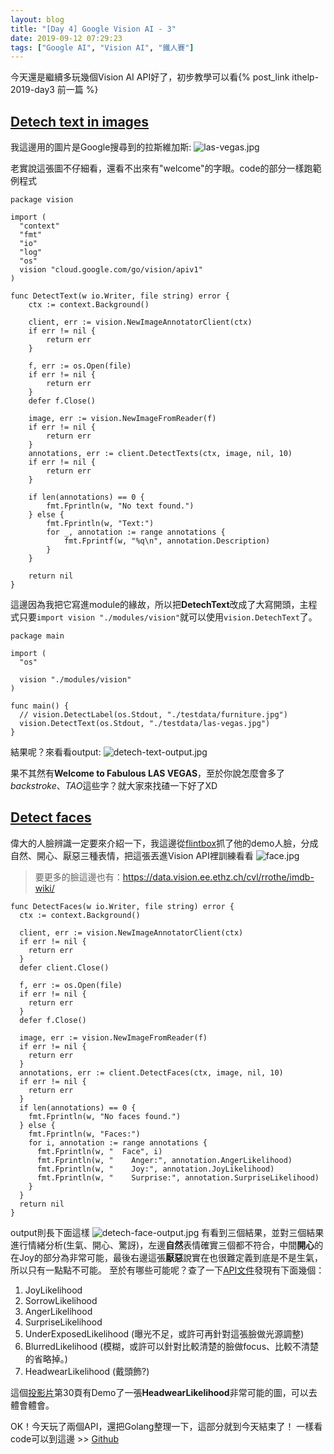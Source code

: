 ```yaml
---
layout: blog
title: "[Day 4] Google Vision AI - 3"
date: 2019-09-12 07:29:23
tags: ["Google AI", "Vision AI", "鐵人賽"]
---
```

今天還是繼續多玩幾個Vision AI API好了，初步教學可以看{% post_link ithelp-2019-day3 前一篇 %}

## [Detech text in images](https://cloud.google.com/vision/docs/ocr?authuser=1#vision_text_detection_gcs-go)
我這邊用的圖片是Google搜尋到的拉斯維加斯:
![las-vegas.jpg](las-vegas.jpg)
<!-- more -->

老實說這張圖不仔細看，還看不出來有"welcome"的字眼。code的部分一樣跑範例程式
```golang
package vision

import (
  "context"
  "fmt"
  "io"
  "log"
  "os"
  vision "cloud.google.com/go/vision/apiv1"
)

func DetectText(w io.Writer, file string) error {
	ctx := context.Background()

	client, err := vision.NewImageAnnotatorClient(ctx)
	if err != nil {
		return err
	}

	f, err := os.Open(file)
	if err != nil {
		return err
	}
	defer f.Close()

	image, err := vision.NewImageFromReader(f)
	if err != nil {
		return err
	}
	annotations, err := client.DetectTexts(ctx, image, nil, 10)
	if err != nil {
		return err
	}

	if len(annotations) == 0 {
		fmt.Fprintln(w, "No text found.")
	} else {
		fmt.Fprintln(w, "Text:")
		for _, annotation := range annotations {
			fmt.Fprintf(w, "%q\n", annotation.Description)
		}
	}

	return nil
}
```

這邊因為我把它寫進module的緣故，所以把**DetechText**改成了大寫開頭，主程式只要`import vision "./modules/vision"`就可以使用`vision.DetechText`了。

```golang
package main

import (
  "os"

  vision "./modules/vision"
)

func main() {
  // vision.DetectLabel(os.Stdout, "./testdata/furniture.jpg")
  vision.DetectText(os.Stdout, "./testdata/las-vegas.jpg")
}
```

結果呢？來看看output:
![detech-text-output.jpg](detech-text-output.jpg)

果不其然有**Welcome to Fabulous LAS VEGAS**，至於你說怎麼會多了*backstroke*、*TAO*這些字？就大家來找碴一下好了XD


## [Detect faces](https://cloud.google.com/vision/docs/detecting-faces)
偉大的人臉辨識一定要來介紹一下，我這邊從[flintbox](http://www.flintbox.com/public/project/4742/)抓了他的demo人臉，分成自然、開心、厭惡三種表情，把這張丟進Vision API裡訓練看看
![face.jpg](face.jpg)

> 要更多的臉這邊也有：https://data.vision.ee.ethz.ch/cvl/rrothe/imdb-wiki/

```golang
func DetectFaces(w io.Writer, file string) error {
  ctx := context.Background()

  client, err := vision.NewImageAnnotatorClient(ctx)
  if err != nil {
    return err
  }
  defer client.Close()

  f, err := os.Open(file)
  if err != nil {
    return err
  }
  defer f.Close()

  image, err := vision.NewImageFromReader(f)
  if err != nil {
    return err
  }
  annotations, err := client.DetectFaces(ctx, image, nil, 10)
  if err != nil {
    return err
  }
  if len(annotations) == 0 {
    fmt.Fprintln(w, "No faces found.")
  } else {
    fmt.Fprintln(w, "Faces:")
    for i, annotation := range annotations {
      fmt.Fprintln(w, "  Face", i)
      fmt.Fprintln(w, "    Anger:", annotation.AngerLikelihood)
      fmt.Fprintln(w, "    Joy:", annotation.JoyLikelihood)
      fmt.Fprintln(w, "    Surprise:", annotation.SurpriseLikelihood)
    }
  }
  return nil
}
```

output則長下面這樣
![detech-face-output.jpg](detech-face-output.jpg)
有看到三個結果，並對三個結果進行情緒分析(生氣、開心、驚訝)，左邊**自然**表情確實三個都不符合，中間**開心**的在Joy的部分為非常可能，最後右邊這張**厭惡**說實在也很難定義到底是不是生氣，所以只有一點點不可能。
至於有哪些可能呢？查了一下[API文件](https://godoc.org/google.golang.org/genproto/googleapis/cloud/vision/v1#FaceAnnotation)發現有下面幾個：
1. JoyLikelihood 
2. SorrowLikelihood 
3. AngerLikelihood 
4. SurpriseLikelihood 
5. UnderExposedLikelihood (曝光不足，或許可再針對這張臉做光源調整)
6. BlurredLikelihood (模糊，或許可以針對比較清楚的臉做focus、比較不清楚的省略掉。)
7. HeadwearLikelihood (戴頭飾?)

這個[投影片](https://www.slideshare.net/bretmc/google-machine-learning-apis-puppies-or-muffins)第30頁有Demo了一張**HeadwearLikelihood**非常可能的圖，可以去體會體會。

OK！今天玩了兩個API，還把Golang整理一下，這部分就到今天結束了！
一樣看code可以到這邊 >> [Github](https://github.com/josephMG/ithelp-2019/tree/19293eaaa51d238a39b16de9d1ddce77ebf97569)
